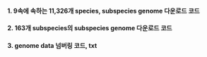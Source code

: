#### 1. 9속에 속하는 11,326개 species, subspecies genome 다운로드 코드
#### 2. 163개 subspecies의 subspecies genome 다운로드 코드
#### 3. genome data 넘버링 코드, txt

